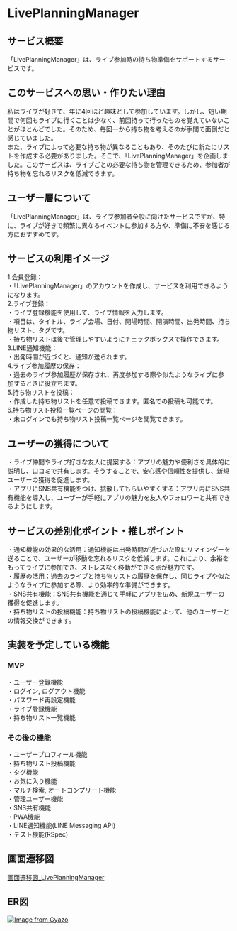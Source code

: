 # LivePlanningManager

## サービス概要

「LivePlanningManager」は、ライブ参加時の持ち物準備をサポートするサービスです。

## このサービスへの思い・作りたい理由

私はライブが好きで、年に4回ほど趣味として参加しています。しかし、短い期間で何回もライブに行くことは少なく、前回持って行ったものを覚えていないことがほとんどでした。そのため、毎回一から持ち物を考えるのが手間で面倒だと感じていました。<br>
また、ライブによって必要な持ち物が異なることもあり、そのたびに新たにリストを作成する必要がありました。そこで、「LivePlanningManager」を企画しました。このサービスは、ライブごとの必要な持ち物を管理できるため、参加者が持ち物を忘れるリスクを低減できます。

## ユーザー層について

「LivePlanningManager」は、ライブ参加者全般に向けたサービスですが、特に、ライブが好きで頻繁に異なるイベントに参加する方や、準備に不安を感じる方におすすめです。

## サービスの利用イメージ

1.会員登録：<br>
  ・「LivePlanningManager」のアカウントを作成し、サービスを利用できるようになります。<br>
2.ライブ登録：<br>
  ・ライブ登録機能を使用して、ライブ情報を入力します。<br>
  ・項目は、タイトル、ライブ会場、日付、開場時間、開演時間、出発時間、持ち物リスト、タグです。<br>
  ・持ち物リストは後で管理しやすいようにチェックボックスで操作できます。<br>
3.LINE通知機能：<br>
  ・出発時間が近づくと、通知が送られます。<br>
4.ライブ参加履歴の保存：<br>
  ・過去のライブ参加履歴が保存され、再度参加する際や似たようなライブに参加するときに役立ちます。<br>
5.持ち物リストを投稿：<br>
  ・作成した持ち物リストを任意で投稿できます。匿名での投稿も可能です。<br>
6.持ち物リスト投稿一覧ページの閲覧：<br>
  ・未ログインでも持ち物リスト投稿一覧ページを閲覧できます。

## ユーザーの獲得について

・ライブ仲間やライブ好きな友人に提案する：アプリの魅力や便利さを具体的に説明し、口コミで共有します。そうすることで、安心感や信頼性を提供し、新規ユーザーの獲得を促進します。<br>
・アプリにSNS共有機能をつけ、拡散してもらいやすくする：アプリ内にSNS共有機能を導入し、ユーザーが手軽にアプリの魅力を友人やフォロワーと共有できるようにします。

## サービスの差別化ポイント・推しポイント

・通知機能の効果的な活用：通知機能は出発時間が近づいた際にリマインダーを送ることで、ユーザーが移動を忘れるリスクを低減します。これにより、余裕をもってライブに参加でき、ストレスなく移動ができる点が魅力です。<br>
・履歴の活用：過去のライブと持ち物リストの履歴を保存し、同じライブや似たようなライブに参加する際、より効率的な準備ができます。<br>
・SNS共有機能：SNS共有機能を通じて手軽にアプリを広め、新規ユーザーの獲得を促進します。<br>
・持ち物リストの投稿機能：持ち物リストの投稿機能によって、他のユーザーとの情報交換ができます。

## 実装を予定している機能
### MVP

・ユーザー登録機能<br>
・ログイン, ログアウト機能<br>
・パスワード再設定機能<br>
・ライブ登録機能<br>
・持ち物リスト一覧機能<br>

### その後の機能

・ユーザープロフィール機能<br>
・持ち物リスト投稿機能<br>
・タグ機能<br>
・お気に入り機能<br>
・マルチ検索, オートコンプリート機能<br>
・管理ユーザー機能<br>
・SNS共有機能<br>
・PWA機能<br>
・LINE通知機能(LINE Messaging API)<br>
・テスト機能(RSpec)

## 画面遷移図

[画面遷移図_LivePlanningManager](https://www.figma.com/file/CiZwj9zjqgAh3L7pqH49ap/LivePlanningManager?type=design&node-id=0%3A1&mode=design&t=o6Ubn2nYSTTa9klm-1)

## ER図

[![Image from Gyazo](https://i.gyazo.com/54959b0291061af33066770308ee1aea.png)](https://gyazo.com/54959b0291061af33066770308ee1aea)
